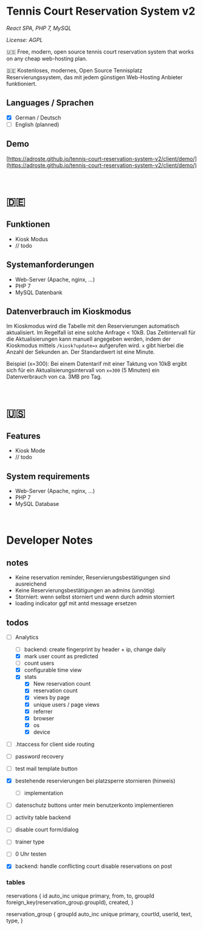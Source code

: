 # Tennis Court Reservation System v2

*React SPA, PHP 7, MySQL*

*License: AGPL*

🇺🇸 Free, modern, open source tennis court reservation system that works on any cheap web-hosting plan.

🇩🇪 Kostenloses, modernes, Open Source Tennisplatz Reservierungssystem, das mit jedem günstigen Web-Hosting Anbieter funktioniert.



## Languages / Sprachen

* [x] German / Deutsch
* [ ] English (planned)

## Demo

[https://adroste.github.io/tennis-court-reservation-system-v2/client/demo/](https://adroste.github.io/tennis-court-reservation-system-v2/client/demo/)

&nbsp;

# 🇩🇪

## Funktionen

* Kiosk Modus
* // todo

## Systemanforderungen

* Web-Server (Apache, nginx, ...)
* PHP 7
* MySQL Datenbank

## Datenverbrauch im Kioskmodus

Im Kioskmodus wird die Tabelle mit den Reservierungen automatisch aktualisiert.
Im Regelfall ist eine solche Anfrage < 10kB. 
Das Zeitintervall für die Aktualisierungen kann manuell angegeben werden, indem der Kioskmodus mittels `/kiosk?update=x` aufgerufen wird. `x` gibt hierbei die Anzahl der Sekunden an. Der Standardwert ist eine Minute.

Beispiel (x=300): Bei einem Datentarif mit einer Taktung von 10kB ergibt sich für ein Aktualisierungsintervall von `x=300` (5 Minuten) ein Datenverbrauch von ca. 3MB pro Tag.

&nbsp;

# 🇺🇸

## Features

* Kiosk Mode
* // todo

## System requirements

* Web-Server (Apache, nginx, ...)
* PHP 7
* MySQL Database

&nbsp;

# Developer Notes

## notes

* Keine reservation reminder, Reservierungsbestätigungen sind ausreichend
* Keine Reservierungsbestätigungen an admins (unnötig)
* Storniert: wenn selbst storniert und wenn durch admin storniert
* loading indicator ggf mit antd message ersetzen

## todos

* [ ] Analytics
  * [ ] backend: create fingerprint by header + ip, change daily
  * [x] mark user count as predicted
  * [ ] count users
  * [x] configurable time view
  * [x] stats
    * [x] New reservation count
    * [x] reservation count
    * [x] views by page
    * [x] unique users / page views
    * [x] referrer
    * [x] browser
    * [x] os
    * [x] device
* [ ] .htaccess for client side routing
* [ ] password recovery
* [ ] test mail template button
* [x] bestehende reservierungen bei platzsperre stornieren (hinweis)
  * [ ] implementation
* [ ] datenschutz buttons unter mein benutzerkonto implementieren
* [ ] activity table backend
* [ ] disable court form/dialog
* [ ] trainer type
* [ ] 0 Uhr testen
* [x] backend: handle conflicting court disable reservations on post


### tables

reservations
{
  id auto_inc unique primary,
  from,
  to,
  groupId foreign_key(reservation_group.groupId),
  created,
}

reservation_group
{
  groupId auto_inc unique primary,
  courtId,
  userId,
  text,
  type,
}